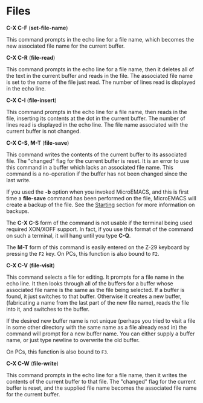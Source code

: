# Files


**C-X C-F** (**set-file-name**)

This command prompts in the echo line for a file name,
which becomes the new associated file name for the current buffer.

**C-X C-R** (**file-read**)

This command prompts in the echo line for a file name,
then it deletes all of the text in the current buffer and reads in the
file. The associated file name is set to the name of the file just
read. The number of lines read is displayed in the echo line.

**C-X C-I** (**file-insert**)

This command prompts in the echo line for a file name,
then reads in the
file, inserting its contents at the dot in the current buffer.
The number of lines read is displayed in the echo line.
The file name associated with the current buffer is not changed.

**C-X C-S, M-T** (**file-save**)

This command writes the contents of the current buffer
to its associated file. The "changed" flag for the current buffer
is
reset. It is an error to use this command in a buffer which lacks
an associated file name. This command is a no-operation if the
buffer has not been changed since the last write.

If you used the **-b** option when you invoked MicroEMACS, and
this is first time a **file-save** command has been performed
on the file, MicroEMACS will create a backup of the file.
See the [Starting](starting.md) section for more information on backups.

The **C-X C-S** form of the command is not usable if the terminal being used
required XON/XOFF support.
In fact, if you use this format of the command
on such a terminal, it will hang until you type **C-Q**.

The **M-T** form of this command is easily entered on the
Z-29 keyboard
by pressing the `F2` key.  On PCs, this function is also bound to `F2`.

**C-X C-V** (**file-visit**)

This command selects a file for editing. It prompts for
a file name in the echo line. It then looks through all of the buffers
for a buffer whose associated file name is the same as the file being
selected. If a buffer is found, it just switches to that buffer.
Otherwise it creates a new buffer, (fabricating a name from the last
part of the new file name), reads the file into it, and switches to the
buffer.

If the desired new buffer name is not unique (perhaps you tried to
visit a file in some other directory with the same name as a file already
read in) the command will prompt for a new buffer name. You can either
supply a buffer name, or just type newline to overwrite the old
buffer.

On PCs, this function is also bound to `F3`.

**C-X C-W** (**file-write**)

This command prompts in the echo line for a file name,
then it writes the contents of the current buffer to that file. The
"changed" flag for the current buffer is reset, and the supplied file
name becomes the associated file name for the current buffer.

